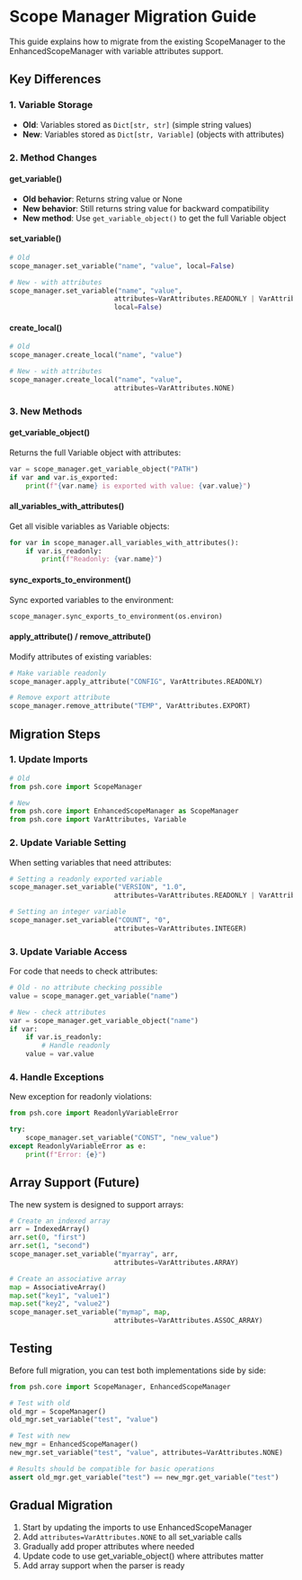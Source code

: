 # Scope Manager Migration Guide

This guide explains how to migrate from the existing ScopeManager to the EnhancedScopeManager with variable attributes support.

## Key Differences

### 1. Variable Storage
- **Old**: Variables stored as `Dict[str, str]` (simple string values)
- **New**: Variables stored as `Dict[str, Variable]` (objects with attributes)

### 2. Method Changes

#### get_variable()
- **Old behavior**: Returns string value or None
- **New behavior**: Still returns string value for backward compatibility
- **New method**: Use `get_variable_object()` to get the full Variable object

#### set_variable()
```python
# Old
scope_manager.set_variable("name", "value", local=False)

# New - with attributes
scope_manager.set_variable("name", "value", 
                          attributes=VarAttributes.READONLY | VarAttributes.EXPORT,
                          local=False)
```

#### create_local()
```python
# Old
scope_manager.create_local("name", "value")

# New - with attributes
scope_manager.create_local("name", "value", 
                          attributes=VarAttributes.NONE)
```

### 3. New Methods

#### get_variable_object()
Returns the full Variable object with attributes:
```python
var = scope_manager.get_variable_object("PATH")
if var and var.is_exported:
    print(f"{var.name} is exported with value: {var.value}")
```

#### all_variables_with_attributes()
Get all visible variables as Variable objects:
```python
for var in scope_manager.all_variables_with_attributes():
    if var.is_readonly:
        print(f"Readonly: {var.name}")
```

#### sync_exports_to_environment()
Sync exported variables to the environment:
```python
scope_manager.sync_exports_to_environment(os.environ)
```

#### apply_attribute() / remove_attribute()
Modify attributes of existing variables:
```python
# Make variable readonly
scope_manager.apply_attribute("CONFIG", VarAttributes.READONLY)

# Remove export attribute
scope_manager.remove_attribute("TEMP", VarAttributes.EXPORT)
```

## Migration Steps

### 1. Update Imports
```python
# Old
from psh.core import ScopeManager

# New
from psh.core import EnhancedScopeManager as ScopeManager
from psh.core import VarAttributes, Variable
```

### 2. Update Variable Setting
When setting variables that need attributes:
```python
# Setting a readonly exported variable
scope_manager.set_variable("VERSION", "1.0", 
                          attributes=VarAttributes.READONLY | VarAttributes.EXPORT)

# Setting an integer variable
scope_manager.set_variable("COUNT", "0",
                          attributes=VarAttributes.INTEGER)
```

### 3. Update Variable Access
For code that needs to check attributes:
```python
# Old - no attribute checking possible
value = scope_manager.get_variable("name")

# New - check attributes
var = scope_manager.get_variable_object("name")
if var:
    if var.is_readonly:
        # Handle readonly
    value = var.value
```

### 4. Handle Exceptions
New exception for readonly violations:
```python
from psh.core import ReadonlyVariableError

try:
    scope_manager.set_variable("CONST", "new_value")
except ReadonlyVariableError as e:
    print(f"Error: {e}")
```

## Array Support (Future)

The new system is designed to support arrays:

```python
# Create an indexed array
arr = IndexedArray()
arr.set(0, "first")
arr.set(1, "second")
scope_manager.set_variable("myarray", arr, 
                          attributes=VarAttributes.ARRAY)

# Create an associative array
map = AssociativeArray()
map.set("key1", "value1")
map.set("key2", "value2")
scope_manager.set_variable("mymap", map,
                          attributes=VarAttributes.ASSOC_ARRAY)
```

## Testing

Before full migration, you can test both implementations side by side:

```python
from psh.core import ScopeManager, EnhancedScopeManager

# Test with old
old_mgr = ScopeManager()
old_mgr.set_variable("test", "value")

# Test with new
new_mgr = EnhancedScopeManager()
new_mgr.set_variable("test", "value", attributes=VarAttributes.NONE)

# Results should be compatible for basic operations
assert old_mgr.get_variable("test") == new_mgr.get_variable("test")
```

## Gradual Migration

1. Start by updating the imports to use EnhancedScopeManager
2. Add `attributes=VarAttributes.NONE` to all set_variable calls
3. Gradually add proper attributes where needed
4. Update code to use get_variable_object() where attributes matter
5. Add array support when the parser is ready